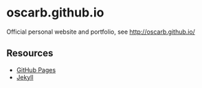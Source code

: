 # oscarb.github.io
Official personal website and portfolio, see http://oscarb.github.io/

## Resources

* [GitHub Pages](https://pages.github.com/)
* [Jekyll](https://jekyllrb.com/)
